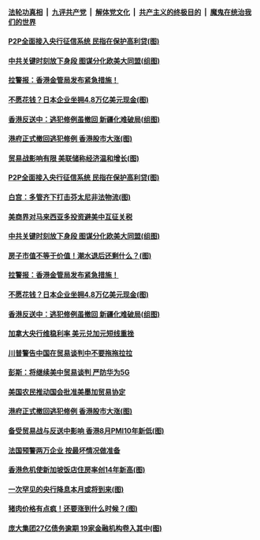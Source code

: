 ####  [法轮功真相](../../../../basic/blob/master/README.md?t=09050952) &nbsp;|&nbsp; [九评共产党](../../../../9ping.md/blob/master/README.md?t=09050952) &nbsp;|&nbsp; [解体党文化](../../../../jtdwh.md/blob/master/README.md?t=09050952)  &nbsp;|&nbsp; [共产主义的终极目的](../../../../gczydzjmd.md/blob/master/README.md?t=09050952) &nbsp;|&nbsp; [魔鬼在统治我们的世界](../../../../mgztzwmdsj.md/blob/master/README.md?t=09050952) 

#### [P2P全面接入央行征信系统 民指在保护高利贷(图)](../pages/p5/906179.md?t=09050952) 

#### [中共关键时刻放下身段 图谋分化欧美大同盟(组图)](../pages/p5/906206.md?t=09050952) 

#### [拉警报：香港金管局发布紧急措施！](../pages/p5/906214.md?t=09050952) 

#### [不愿花钱？日本企业坐拥4.8万亿美元现金(图)](../pages/p5/906183.md?t=09050952) 

#### [香港反送中：逃犯修例虽撤回 新疆化难破局(组图)](../pages/p5/906208.md?t=09050952) 

#### [港府正式撤回逃犯修例 香港股市大涨(图)](../pages/p5/906152.md?t=09050952) 

#### [贸易战影响有限 美联储称经济温和增长(图)](../pages/p5/906235.md?t=09050952) 

#### [P2P全面接入央行征信系统 民指在保护高利贷(图)](../pages/p5/906179.md?t=09050952) 

#### [白宫：多管齐下打击芬太尼非法物流(图)](../pages/p5/906228.md?t=09050952) 

#### [美商界对马来西亚多投资避美中互征关税](../pages/p5/906223.md?t=09050952) 

#### [中共关键时刻放下身段 图谋分化欧美大同盟(组图)](../pages/p5/906206.md?t=09050952) 

#### [房子市值不等于价值！潮水退后还剩什么？(图)](../pages/p5/906184.md?t=09050952) 

#### [拉警报：香港金管局发布紧急措施！](../pages/p5/906214.md?t=09050952) 

#### [不愿花钱？日本企业坐拥4.8万亿美元现金(图)](../pages/p5/906183.md?t=09050952) 

#### [香港反送中：逃犯修例虽撤回 新疆化难破局(组图)](../pages/p5/906208.md?t=09050952) 

#### [加拿大央行维稳利率 美元兑加元短线重挫](../pages/p5/906200.md?t=09050952) 

#### [川普警告中国在贸易谈判中不要拖拖拉拉](../pages/p5/906157.md?t=09050952) 

#### [彭斯：将继续美中贸易谈判 严防华为5G](../pages/p5/906156.md?t=09050952) 

#### [美国农民推动国会批准美墨加贸易协定](../pages/p5/906154.md?t=09050952) 

#### [港府正式撤回逃犯修例 香港股市大涨(图)](../pages/p5/906152.md?t=09050952) 

#### [备受贸易战与反送中影响 香港8月PMI10年新低(图)](../pages/p5/906132.md?t=09050952) 

#### [法国预警两万企业 按最坏情况做准备](../pages/p5/906110.md?t=09050952) 

#### [香港危机使新加坡饭店住房率创14年新高(图)](../pages/p5/906106.md?t=09050952) 

#### [一次罕见的央行降息本月或将到来(图)](../pages/p5/906080.md?t=09050952) 

#### [猪肉价格有点疯！还要涨到什么时候？(图)](../pages/p5/906081.md?t=09050952) 

#### [庞大集团27亿债务逾期 19家金融机构卷入其中(图)](../pages/p5/906086.md?t=09050952) 

